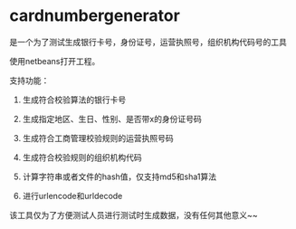 # cardnumbergenerator
是一个为了测试生成银行卡号，身份证号，运营执照号，组织机构代码号的工具

使用netbeans打开工程。

支持功能：

1. 生成符合校验算法的银行卡号

2. 生成指定地区、生日、性别、是否带x的身份证号码

3. 生成符合工商管理校验规则的运营执照号码

4. 生成符合校验规则的组织机构代码

5. 计算字符串或者文件的hash值，仅支持md5和sha1算法

6. 进行urlencode和urldecode

该工具仅为了方便测试人员进行测试时生成数据，没有任何其他意义~~
